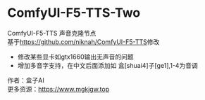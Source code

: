 # ComfyUI-F5-TTS-Two  
ComfyUI-F5-TTS 声音克隆节点   
基于<https://github.com/niknah/ComfyUI-F5-TTS>修改  
- 修改某些显卡如gtx1660输出无声音的问题  
- 增加多音字支持，在中文后面添加如 盒[shuai4]子[ge1],1-4为音调  


作者：盒子AI  
更多资源：<https://www.mgkjgw.top>  